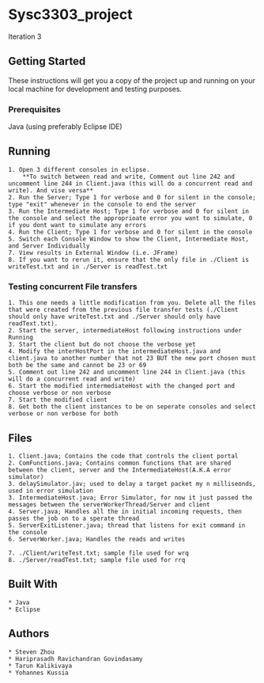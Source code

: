 # Sysc3303_project

Iteration 3

## Getting Started

These instructions will get you a copy of the project up and running on your local machine for development and testing purposes.

### Prerequisites

Java (using preferably Eclipse IDE)

## Running
	1. Open 3 different consoles in eclipse.
        **To switch between read and write, Comment out line 242 and uncomment line 244 in Client.java (this will do a concurrent read and write). And vise versa**
	2. Run the Server; Type 1 for verbose and 0 for silent in the console; type "exit" whenever in the console to end the server
	3. Run the Intermediate Host; Type 1 for verbose and 0 for silent in the console and select the approprioate error you want to simulate, 0 if you dont want to simulate any errors
	4. Run the Client; Type 1 for verbose and 0 for silent in the console
	5. Switch each Console Window to show the Client, Intermediate Host, and Server Individually
	7. View results in External Window (i.e. JFrame)
    8. If you want to rerun it, ensure that the only file in ./Client is writeTest.txt and in ./Server is readTest.txt

### Testing concurrent File transfers
    1. This one needs a little modification from you. Delete all the files that were created from the previous file transfer tests (./Client should only have writeTest.txt and ./Server should only have readText.txt). 
    2. Start the server, intermediateHost following instructions under Running
    3. Start the client but do not choose the verbose yet
    4. Modify the interHostPort in the intermediateHost.java and client.java to another number that not 23 BUT the new port chosen must both be the same and cannot be 23 or 69
    5. Comment out line 242 and uncomment line 244 in Client.java (this will do a concurrent read and write)
    6. Start the modified intermediateHost with the changed port and choose verbose or non verbose
    7. Start the modified client
    8. Get both the client instances to be on seperate consoles and select verbose or non verbose for both

## Files
    1. Client.java; Contains the code that controls the client portal 
    2. ComFunctions.java; Contains common functions that are shared between the client, server and the IntermediateHost(A.K.A error simulator)
    3. delaySimulator.jav; used to delay a target packet my n milliseonds, used in error simulation
    3. IntermediateHost.java; Error Simulator, for now it just passed the messages between the serverWorkerThread/Server and client
    4. Server.java; Handles all the in initial incoming requests, then passes the job on to a sperate thread
    5. ServerExitListener.java; thread that listens for exit command in the console
    6. ServerWorker.java; Handles the reads and writes

    7. ./Client/writeTest.txt; sample file used for wrq
    8. ./Server/readTest.txt; sample file used for rrq

## Built With

	* Java
	* Eclipse

## Authors

	* Steven Zhou
	* Hariprasadh Ravichandran Govindasamy
	* Tarun Kalikivaya
	* Yohannes Kussia
